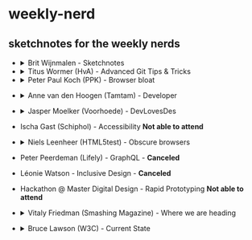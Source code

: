 # weekly-nerd

## sketchnotes for the weekly nerds

- <details>
    <summary> Brit Wijnmalen - Sketchnotes </summary>
    <p></p>
    <img src="https://image.ibb.co/bMr8ro/IMG_20180713_101248_HDR.jpg" alt=" ">
    <img src="https://image.ibb.co/hU9pxT/IMG_20180713_101329_HDR.jpg" alt=" ">
    <img src="https://image.ibb.co/ci4Tro/IMG_20180713_101039_HDR.jpg" alt=" ">
    <img src="https://image.ibb.co/eZNEWo/IMG_20180713_101107_HDR.jpg" alt=" ">
    <img src="https://image.ibb.co/mHDXHT/IMG_20180713_101122_HDR.jpg" alt=" ">
    <img src="https://image.ibb.co/e63A48/IMG_20180713_101254_HDR.jpg" alt=" ">
  </details>  

- <details>
    <summary> Titus Wormer (HvA) - Advanced Git Tips & Tricks </summary>
    <p></p>
    <img src="https://image.ibb.co/jRRrBo/IMG_20180713_101348_HDR.jpg">
    <img src="https://image.ibb.co/fZFJro/IMG_20180713_101400_HDR.jpg">
    <img src="https://image.ibb.co/eCmDP8/IMG_20180713_101405_HDR.jpg">
    <img src="https://image.ibb.co/ifBrBo/IMG_20180713_101608_HDR.jpg">
  </details>  

- <details>
  <summary> Peter Paul Koch (PPK) - Browser bloat </summary>
  <p></p>  
  <img src="https://image.ibb.co/fMz048/IMG_20180713_101719_HDR.jpg">
  <img src="https://image.ibb.co/fEjpxT/IMG_20180713_101613_HDR.jpg">
  <img src="https://image.ibb.co/gX8zxT/IMG_20180713_101727_HDR.jpg">
  <img src="https://image.ibb.co/f7wPWo/IMG_20180713_101620_HDR.jpg">

</details>

- <details>
  <summary> Anne van den Hoogen (Tamtam) - Developer </summary>
  <p></p>
  <img src="">
  <img src="">

</details>

- <details>
  <summary> Jasper Moelker (Voorhoede) - DevLovesDes </summary>
  <p></p>
  <img src="">

</details>

- Ischa Gast (Schiphol) - Accessibility **Not able to attend**

- <details>
  <summary> Niels Leenheer (HTML5test) - Obscure browsers </summary>
  <p></p>
  <img src="">
- Peter Peerdeman (Lifely) - GraphQL - **Canceled**
- Léonie Watson - Inclusive Design - **Canceled**

* Hackathon @ Master Digital Design - Rapid Prototyping **Not able to attend**

* <details>
  <summary> Vitaly Friedman (Smashing Magazine) - Where we are heading </summary>
  <p></p>
  <img src="http://puu.sh/ALjew/ffaf496953.jpg">

</details>

- <details>
  <summary>  Bruce Lawson (W3C) - Current State </summary>
  <p></p>
  <img src="http://puu.sh/AUzxC/7055feb97c.jpg">
  <img src="http://puu.sh/AUzAR/55fc44b36c.jpg">

</details>
